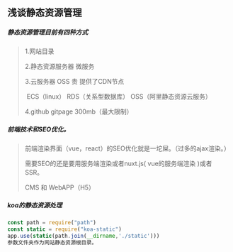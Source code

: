 ## 浅谈静态资源管理

##### 静态资源管理目前有四种方式

> 1.网站目录
>
> 2.静态资源服务器	微服务	
>
> 3.云服务器	OSS	贵	提供了CDN节点
>
> ​	ECS（linux）	RDS（关系型数据库）	OSS（阿里静态资源云服务）	
>
> 4.github	gitpage	300mb（最大限制）

##### 前端技术和SEO优化。

> 前端渲染界面（vue，react）的SEO优化就是一坨屎。（过多的ajax渲染。）
>
> 需要SEO的还是要用服务端渲染或者nuxt.js( vue的服务端渲染 )或者 SSR。
>
> CMS 和 WebAPP（H5）

##### koa的静态资源处理

```js
const path = require("path") 
const static = require("koa-static")
app.use(static(path.join(__dirname,'./static')))
参数文件夹作为网站静态资源根目录。
```

